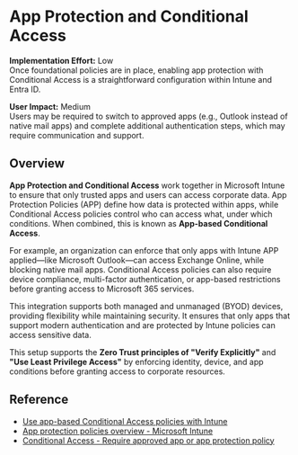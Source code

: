 # App Protection and Conditional Access

**Implementation Effort:** Low  
Once foundational policies are in place, enabling app protection with Conditional Access is a straightforward configuration within Intune and Entra ID.

**User Impact:** Medium  
Users may be required to switch to approved apps (e.g., Outlook instead of native mail apps) and complete additional authentication steps, which may require communication and support.

## Overview

**App Protection and Conditional Access** work together in Microsoft Intune to ensure that only trusted apps and users can access corporate data. App Protection Policies (APP) define how data is protected within apps, while Conditional Access policies control who can access what, under which conditions. When combined, this is known as **App-based Conditional Access**.

For example, an organization can enforce that only apps with Intune APP applied—like Microsoft Outlook—can access Exchange Online, while blocking native mail apps. Conditional Access policies can also require device compliance, multi-factor authentication, or app-based restrictions before granting access to Microsoft 365 services.

This integration supports both managed and unmanaged (BYOD) devices, providing flexibility while maintaining security. It ensures that only apps that support modern authentication and are protected by Intune policies can access sensitive data.

This setup supports the **Zero Trust principles of "Verify Explicitly"** and **"Use Least Privilege Access"** by enforcing identity, device, and app conditions before granting access to corporate resources.

## Reference

- [Use app-based Conditional Access policies with Intune](https://learn.microsoft.com/en-us/intune/intune-service/protect/app-based-conditional-access-intune)
- [App protection policies overview - Microsoft Intune](https://learn.microsoft.com/en-us/intune/intune-service/apps/app-protection-policy)
- [Conditional Access - Require approved app or app protection policy](https://learn.microsoft.com/en-us/entra/identity/conditional-access/policy-all-users-approved-app-or-app-protection)
